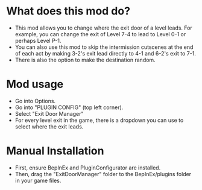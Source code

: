 # What does this mod do?
- This mod allows you to change where the exit door of a level leads. For example, you can change the exit of Level 7-4 to lead to Level 0-1 or perhaps Level P-1. 
- You can also use this mod to skip the intermission cutscenes at the end of each act by making 3-2's exit lead directly to 4-1 and 6-2's exit to 7-1.
- There is also the option to make the destination random.

# Mod usage
- Go into Options.
- Go into "PLUGIN CONFIG" (top left corner).
- Select "Exit Door Manager"
- For every level exit in the game, there is a dropdown you can use to select where the exit leads.

# Manual Installation
- First, ensure BepInEx and PluginConfigurator are installed. 
- Then, drag the "ExitDoorManager" folder to the BepInEx/plugins folder in your game files.

